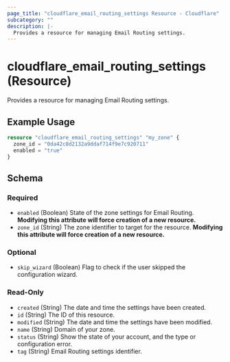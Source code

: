 ```yaml
---
page_title: "cloudflare_email_routing_settings Resource - Cloudflare"
subcategory: ""
description: |-
  Provides a resource for managing Email Routing settings.
---
```


# cloudflare_email_routing_settings (Resource)

Provides a resource for managing Email Routing settings.

## Example Usage

```terraform
resource "cloudflare_email_routing_settings" "my_zone" {
  zone_id = "0da42c8d2132a9ddaf714f9e7c920711"
  enabled = "true"
}
```
<!-- schema generated by tfplugindocs -->
## Schema

### Required

- `enabled` (Boolean) State of the zone settings for Email Routing. **Modifying this attribute will force creation of a new resource.**
- `zone_id` (String) The zone identifier to target for the resource. **Modifying this attribute will force creation of a new resource.**

### Optional

- `skip_wizard` (Boolean) Flag to check if the user skipped the configuration wizard.

### Read-Only

- `created` (String) The date and time the settings have been created.
- `id` (String) The ID of this resource.
- `modified` (String) The date and time the settings have been modified.
- `name` (String) Domain of your zone.
- `status` (String) Show the state of your account, and the type or configuration error.
- `tag` (String) Email Routing settings identifier.


